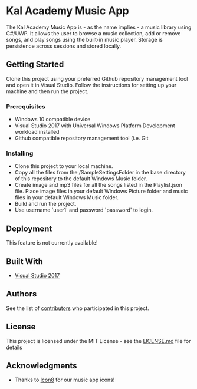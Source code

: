 # Kal Academy Music App

The Kal Academy Music App is - as the name implies - a music library using C#/UWP. It allows the user to browse a music collection, add or remove songs, and play songs using the built-in music player. Storage is persistence across sessions and stored locally.

## Getting Started

Clone this project using your preferred Github repository management tool and open it in Visual Studio. Follow the instructions for setting up your machine and then run the project.

### Prerequisites

* Windows 10 compatible device
* Visual Studio 2017 with Universal Windows Platform Development workload installed
* Github compatible repository management tool (i.e. Git

### Installing

* Clone this project to your local machine.
* Copy all the files from the /SampleSettingsFolder in the base directory of this repository to the default Windows Music folder.
* Create image and mp3 files for all the songs listed in the Playlist.json file. Place image files in your default Windows Picture folder and music files in your default Windows Music folder.
* Build and run the project.
* Use username 'user1' and password 'password' to login.

## Deployment

This feature is not currently available!

## Built With

* [Visual Studio 2017](https://www.visualstudio.com/)

## Authors

See the list of [contributors](https://github.com/tigeringarden/KalAcademyMusicApp/graphs/contributors) who participated in this project.

## License

This project is licensed under the MIT License - see the [LICENSE.md](LICENSE.md) file for details

## Acknowledgments

* Thanks to [Icon8](https://icons8.com/) for our music app icons!
